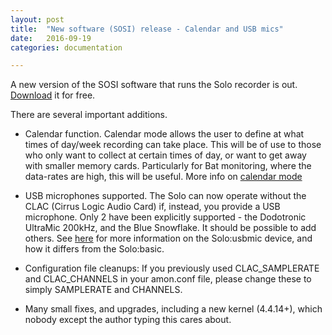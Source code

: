 ```yaml
---
layout: post
title:  "New software (SOSI) release - Calendar and USB mics"
date:   2016-09-19
categories: documentation

---
```


A new version of the SOSI software that runs the Solo recorder is
out. [Download](http://www.solo-system.org/sosi) it for free.

There are several important additions.

* Calendar function.  Calendar mode allows the user to define at what
  times of day/week recording can take place.  This will be of use to
  those who only want to collect at certain times of day, or want to
  get away with smaller memory cards.  Particularly for Bat
  monitoring, where the data-rates are high, this will be useful.
  More info on [calendar mode](/documentation/calendar.html)

* USB microphones supported.  The Solo can now operate without the
  CLAC (Cirrus Logic Audio Card) if, instead, you provide a USB
  microphone.  Only 2 have been explicitly supported - the Dodotronic
  UltraMic 200kHz, and the Blue Snowflake.  It should be possible to
  add others.  See [here](/devices.html) for more information
  on the Solo:usbmic device, and how it differs from the Solo:basic.

* Configuration file cleanups: If you previously used CLAC_SAMPLERATE
  and CLAC_CHANNELS in your amon.conf file, please change these to
  simply SAMPLERATE and CHANNELS.  

* Many small fixes, and upgrades, including a new kernel (4.4.14+),
  which nobody except the author typing this cares about.

